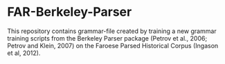 # FAR-Berkeley-Parser
This repository contains grammar-file created by training a new grammar training scripts from the Berkeley Parser package (Petrov et al., 2006; Petrov and Klein, 2007) on the Faroese Parsed Historical Corpus (Ingason et al, 2012).
